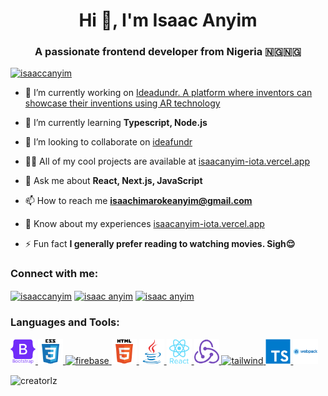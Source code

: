 <h1 align="center">Hi 👋, I'm Isaac Anyim</h1>
<h3 align="center">A passionate frontend developer from Nigeria 🇳🇬🇳🇬</h3>


<p align="left"> <a href="https://twitter.com/isaaccanyim" target="blank"><img src="https://img.shields.io/twitter/follow/isaaccanyim?logo=twitter&style=for-the-badge" alt="isaaccanyim" /></a> </p>

- 🔭 I’m currently working on [Ideadundr. A platform where inventors can showcase their inventions using AR technology](ideafundr-seven.vercel.app)

- 🌱 I’m currently learning **Typescript, Node.js**

- 👯 I’m looking to collaborate on [ideafundr](ideafundr-seven.vercel.app)

- 👨‍💻 All of my cool projects are available at [isaacanyim-iota.vercel.app](isaacanyim-iota.vercel.app)

- 💬 Ask me about **React, Next.js, JavaScript**

- 📫 How to reach me **isaachimarokeanyim@gmail.com**

- 📄 Know about my experiences [isaacanyim-iota.vercel.app](isaacanyim-iota.vercel.app)

- ⚡ Fun fact **I generally prefer reading to watching movies. Sigh😌**

<h3 align="left">Connect with me:</h3>
<p align="left">
<a href="https://twitter.com/isaaccanyim" target="blank"><img align="center" src="https://raw.githubusercontent.com/rahuldkjain/github-profile-readme-generator/master/src/images/icons/Social/twitter.svg" alt="isaaccanyim" height="30" width="40" /></a>
<a href="https://linkedin.com/in/isaac anyim" target="blank"><img align="center" src="https://raw.githubusercontent.com/rahuldkjain/github-profile-readme-generator/master/src/images/icons/Social/linked-in-alt.svg" alt="isaac anyim" height="30" width="40" /></a>
<a href="https://fb.com/isaac anyim" target="blank"><img align="center" src="https://raw.githubusercontent.com/rahuldkjain/github-profile-readme-generator/master/src/images/icons/Social/facebook.svg" alt="isaac anyim" height="30" width="40" /></a>
</p>

<h3 align="left">Languages and Tools:</h3>
<p align="left"> <a href="https://getbootstrap.com" target="_blank" rel="noreferrer"> <img src="https://raw.githubusercontent.com/devicons/devicon/master/icons/bootstrap/bootstrap-plain-wordmark.svg" alt="bootstrap" width="40" height="40"/> </a> <a href="https://www.w3schools.com/css/" target="_blank" rel="noreferrer"> <img src="https://raw.githubusercontent.com/devicons/devicon/master/icons/css3/css3-original-wordmark.svg" alt="css3" width="40" height="40"/> </a> <a href="https://firebase.google.com/" target="_blank" rel="noreferrer"> <img src="https://www.vectorlogo.zone/logos/firebase/firebase-icon.svg" alt="firebase" width="40" height="40"/> </a> <a href="https://www.w3.org/html/" target="_blank" rel="noreferrer"> <img src="https://raw.githubusercontent.com/devicons/devicon/master/icons/html5/html5-original-wordmark.svg" alt="html5" width="40" height="40"/> </a> <a href="https://www.java.com" target="_blank" rel="noreferrer"> <img src="https://raw.githubusercontent.com/devicons/devicon/master/icons/java/java-original.svg" alt="java" width="40" height="40"/> </a> <a href="https://reactjs.org/" target="_blank" rel="noreferrer"> <img src="https://raw.githubusercontent.com/devicons/devicon/master/icons/react/react-original-wordmark.svg" alt="react" width="40" height="40"/> </a> <a href="https://redux.js.org" target="_blank" rel="noreferrer"> <img src="https://raw.githubusercontent.com/devicons/devicon/master/icons/redux/redux-original.svg" alt="redux" width="40" height="40"/> </a> <a href="https://tailwindcss.com/" target="_blank" rel="noreferrer"> <img src="https://www.vectorlogo.zone/logos/tailwindcss/tailwindcss-icon.svg" alt="tailwind" width="40" height="40"/> </a> <a href="https://www.typescriptlang.org/" target="_blank" rel="noreferrer"> <img src="https://raw.githubusercontent.com/devicons/devicon/master/icons/typescript/typescript-original.svg" alt="typescript" width="40" height="40"/> </a> <a href="https://webpack.js.org" target="_blank" rel="noreferrer"> <img src="https://raw.githubusercontent.com/devicons/devicon/d00d0969292a6569d45b06d3f350f463a0107b0d/icons/webpack/webpack-original-wordmark.svg" alt="webpack" width="40" height="40"/> </a> </p>

<p><img align="center" src="https://github-readme-stats.vercel.app/api/top-langs?username=creatorlz&show_icons=true&locale=en&layout=compact" alt="creatorlz" /></p>
